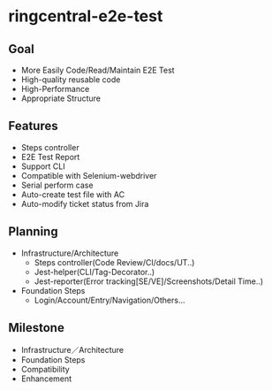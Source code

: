 # ringcentral-e2e-test

## Goal
* More Easily Code/Read/Maintain E2E Test
* High-quality reusable code
* High-Performance
* Appropriate Structure

## Features
* Steps controller
* E2E Test Report
* Support CLI
* Compatible with Selenium-webdriver
* Serial perform case
* Auto-create test file with AC
* Auto-modify ticket status from Jira

## Planning
- Infrastructure/Architecture
  * Steps controller(Code Review/CI/docs/UT..)
  * Jest-helper(CLI/Tag-Decorator..)
  * Jest-reporter(Error tracking[SE/VE]/Screenshots/Detail Time..)
- Foundation Steps
  * Login/Account/Entry/Navigation/Others...

## Milestone
* Infrastructure／Architecture
* Foundation Steps
* Compatibility
* Enhancement
